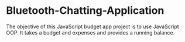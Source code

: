 # Bluetooth-Chatting-Application
The objective of this JavaScript budget app project is to use JavaScript OOP. It takes a budget and expenses and provides a running balance.
